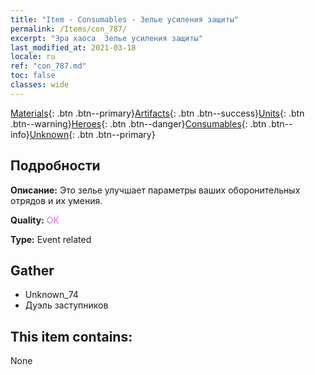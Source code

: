 ```yaml
---
title: "Item - Consumables - Зелье усиления защиты"
permalink: /Items/con_787/
excerpt: "Эра хаоса  Зелье усиления защиты"
last_modified_at: 2021-03-18
locale: ru
ref: "con_787.md"
toc: false
classes: wide
---
```

 [Materials](/ru/Items/){: .btn .btn--primary}[Artifacts](/ru/Items/Artifacts/){: .btn .btn--success}[Units](/ru/Items/Units/){: .btn .btn--warning}[Heroes](/ru/Items/Heroes/){: .btn .btn--danger}[Consumables](/ru/Items/Consumables/){: .btn .btn--info}[Unknown](/ru/Items/Unknown/){: .btn .btn--primary}

## Подробности
 **Описание:** Это зелье улучшает параметры ваших оборонительных отрядов и их умения.

 **Quality:** <span style="color: #DA70D6">OK</span>

 **Type:** Event related

## Gather

*    Unknown_74 
*    Дуэль заступников 

## This item contains:

  None

